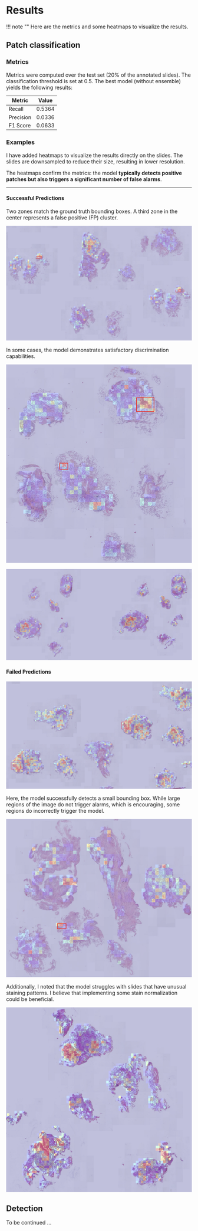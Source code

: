 # Results

!!! note ""
    Here are the metrics and some heatmaps to visualize the results.

## Patch classification

### Metrics

Metrics were computed over the test set (20% of the annotated slides). The classification threshold is set at 0.5. The best model (without ensemble) yields the following results:

| Metric     | Value   |
|------------|---------|
| Recall     | 0.5364  |
| Precision   | 0.0336  |
| F1 Score   | 0.0633  |

### Examples

I have added heatmaps to visualize the results directly on the slides. The slides are downsampled to reduce their size, resulting in lower resolution.

The heatmaps confirm the metrics: the model **typically detects positive patches but also triggers a significant number of false alarms**.

---

#### Successful Predictions

Two zones match the ground truth bounding boxes. A third zone in the center represents a false positive (FP) cluster.

![results](assets/heatmaps/heatmap2.png)

In some cases, the model demonstrates satisfactory discrimination capabilities.

![results](assets/heatmaps/heatmap4.png)

![results](assets/heatmaps/heatmap6.png)

#### Failed Predictions

![results](assets/heatmaps/heatmap5.png)

Here, the model successfully detects a small bounding box. While large regions of the image do not trigger alarms, which is encouraging, some regions do incorrectly trigger the model.

![results](assets/heatmaps/heatmap.png)

Additionally, I noted that the model struggles with slides that have unusual staining patterns. I believe that implementing some stain normalization could be beneficial.

![results](assets/heatmaps/heatmap3.png)

## Detection

To be continued ...
